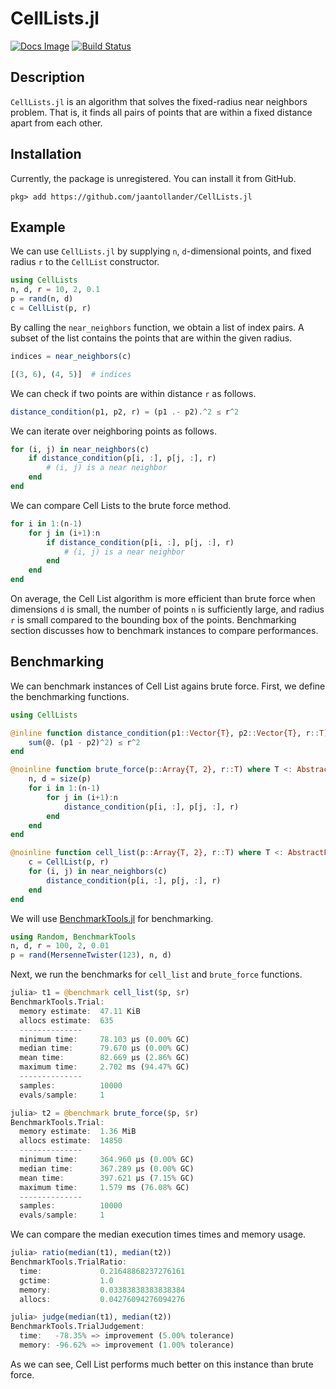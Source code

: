 # CellLists.jl
[![Docs Image](https://img.shields.io/badge/docs-latest-blue.svg)](https://jaantollander.github.io/CellLists.jl/dev/)
[![Build Status](https://travis-ci.org/jaantollander/CellLists.jl.svg?branch=master)](https://travis-ci.org/jaantollander/CellLists.jl)

## Description
`CellLists.jl` is an algorithm that solves the fixed-radius near neighbors problem. That is, it finds all pairs of points that are within a fixed distance apart from each other.


## Installation
Currently, the package is unregistered. You can install it from GitHub.

```
pkg> add https://github.com/jaantollander/CellLists.jl
```


## Example
We can use `CellLists.jl` by supplying `n`, `d`-dimensional points, and fixed radius `r` to the `CellList` constructor.

```julia
using CellLists
n, d, r = 10, 2, 0.1
p = rand(n, d)
c = CellList(p, r)
```

By calling the `near_neighbors` function, we obtain a list of index pairs. A subset of the list contains the points that are within the given radius.

```julia
indices = near_neighbors(c)
```

```julia
[(3, 6), (4, 5)]  # indices
```

We can check if two points are within distance `r` as follows.

```julia
distance_condition(p1, p2, r) = (p1 .- p2).^2 ≤ r^2
```

We can iterate over neighboring points as follows.

```julia
for (i, j) in near_neighbors(c)
    if distance_condition(p[i, :], p[j, :], r)
        # (i, j) is a near neighbor
    end
end
```

We can compare Cell Lists to the brute force method.

```julia
for i in 1:(n-1)
    for j in (i+1):n
        if distance_condition(p[i, :], p[j, :], r)
            # (i, j) is a near neighbor
        end
    end
end
```

On average, the Cell List algorithm is more efficient than brute force when dimensions `d` is small, the number of points `n` is sufficiently large, and radius `r` is small compared to the bounding box of the points. Benchmarking section discusses how to benchmark instances to compare performances.


## Benchmarking
We can benchmark instances of Cell List agains brute force. First, we define the benchmarking functions.

```julia
using CellLists

@inline function distance_condition(p1::Vector{T}, p2::Vector{T}, r::T) where T <: AbstractFloat
    sum(@. (p1 - p2)^2) ≤ r^2
end

@noinline function brute_force(p::Array{T, 2}, r::T) where T <: AbstractFloat
    n, d = size(p)
    for i in 1:(n-1)
        for j in (i+1):n
            distance_condition(p[i, :], p[j, :], r)
        end
    end
end

@noinline function cell_list(p::Array{T, 2}, r::T) where T <: AbstractFloat
    c = CellList(p, r)
    for (i, j) in near_neighbors(c)
        distance_condition(p[i, :], p[j, :], r)
    end
end
```

We will use [BenchmarkTools.jl](https://github.com/JuliaCI/BenchmarkTools.jl) for benchmarking.

```julia
using Random, BenchmarkTools
n, d, r = 100, 2, 0.01
p = rand(MersenneTwister(123), n, d)
```

Next, we run the benchmarks for `cell_list` and `brute_force` functions.

```julia
julia> t1 = @benchmark cell_list($p, $r)
BenchmarkTools.Trial:
  memory estimate:  47.11 KiB
  allocs estimate:  635
  --------------
  minimum time:     78.103 μs (0.00% GC)
  median time:      79.670 μs (0.00% GC)
  mean time:        82.669 μs (2.86% GC)
  maximum time:     2.702 ms (94.47% GC)
  --------------
  samples:          10000
  evals/sample:     1
```

```julia
julia> t2 = @benchmark brute_force($p, $r)
BenchmarkTools.Trial:
  memory estimate:  1.36 MiB
  allocs estimate:  14850
  --------------
  minimum time:     364.960 μs (0.00% GC)
  median time:      367.289 μs (0.00% GC)
  mean time:        397.621 μs (7.15% GC)
  maximum time:     1.579 ms (76.08% GC)
  --------------
  samples:          10000
  evals/sample:     1
```

We can compare the median execution times times and memory usage.

```julia
julia> ratio(median(t1), median(t2))
BenchmarkTools.TrialRatio:
  time:             0.21648868237276161
  gctime:           1.0
  memory:           0.03383838383838384
  allocs:           0.04276094276094276
```

```julia
julia> judge(median(t1), median(t2))
BenchmarkTools.TrialJudgement:
  time:   -78.35% => improvement (5.00% tolerance)
  memory: -96.62% => improvement (1.00% tolerance)
```

As we can see, Cell List performs much better on this instance than brute force.
